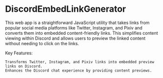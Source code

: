 # DiscordEmbedLinkGenerator
This web app is a straightforward JavaScript utility that takes links from popular social media platforms like Twitter, Instagram, and Pixiv and converts them into embedded content-friendly links. This simplifies content viewing within Discord and allows users to preview the linked content without needing to click on the links.

Key Features:

    Transforms Twitter, Instagram, and Pixiv links into embedded preview links on Discord.
    Enhances the Discord chat experience by providing content previews.
